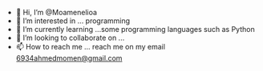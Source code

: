- 👋 Hi, I’m @Moamenelioa
- 👀 I’m interested in ... programming
- 🌱 I’m currently learning ...some programming languages such as Python
- 💞️ I’m looking to collaborate on ...
- 📫 How to reach me ... reach me on my email 
         6934ahmedmomen@gmail.com

<!---
Moamenelioa/Moamenelioa is a ✨ special ✨ repository because its `README.md` (this file) appears on your GitHub profile.
You can click the Preview link to take a look at your changes.
--->
